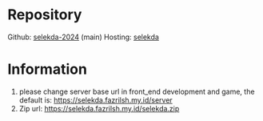 # Repository
Github: [selekda-2024](https://github.com/fzrilsh/selekda-2024) (main)
Hosting: [selekda](https://selekda.fazrilsh.my.id/)

# Information
1. please change server base url in front_end development and game, the default is: https://selekda.fazrilsh.my.id/server
2. Zip url: https://selekda.fazrilsh.my.id/selekda.zip